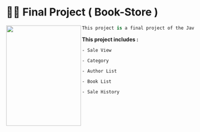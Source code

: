 #  👨‍💻 Final Project ( Book-Store )

   
  <img align="left" src="https://user-images.githubusercontent.com/61304140/85503069-c3438180-b60e-11ea-9cee-d95264e5c4f3.jpg" width="200" height="270" />
 
 ```python
This project is a final project of the Java Developer Class (Java SE Online).
```
**This project includes :**
```
- Sale View

- Category

- Author List

- Book List

- Sale History
```
